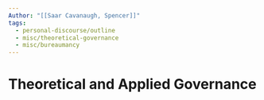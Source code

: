 ```yaml
---
Author: "[[Saar Cavanaugh, Spencer]]"
tags:
  - personal-discourse/outline
  - misc/theoretical-governance
  - misc/bureaumancy
---
```

# Theoretical and Applied Governance